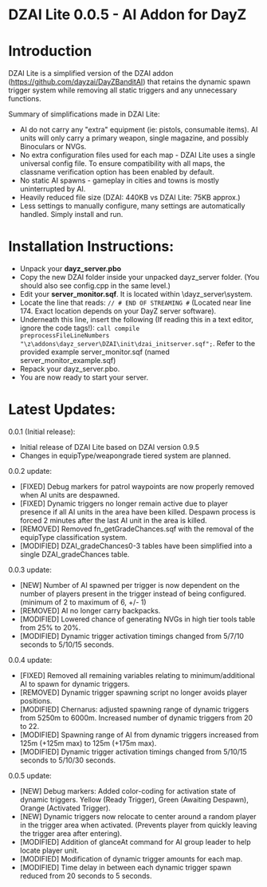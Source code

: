 DZAI Lite 0.0.5 - AI Addon for DayZ
============


Introduction
============

DZAI Lite is a simplified version of the DZAI addon (https://github.com/dayzai/DayZBanditAI) that retains the dynamic spawn trigger system while removing all static triggers and any unnecessary functions.

Summary of simplifications made in DZAI Lite:

- AI do not carry any "extra" equipment (ie: pistols, consumable items). AI units will only carry a primary weapon, single magazine, and possibly Binoculars or NVGs.
- No extra configuration files used for each map - DZAI Lite uses a single universal config file. To ensure compatibility with all maps, the classname verification option has been enabled by default.
- No static AI spawns - gameplay in cities and towns is mostly uninterrupted by AI.
- Heavily reduced file size (DZAI: 440KB vs DZAI Lite: 75KB approx.)
- Less settings to manually configure, many settings are automatically handled. Simply install and run.

Installation Instructions:
============
- Unpack your <b>dayz_server.pbo</b>
- Copy the new DZAI folder inside your unpacked dayz_server folder. (You should also see config.cpp in the same level.)
- Edit your <b>server_monitor.sqf</b>. It is located within \dayz_server\system. 
- Locate the line that reads: <code>// # END OF STREAMING #</code> (Located near line 174. Exact location depends on your DayZ server software).
- Underneath this line, insert the following (If reading this in a text editor, ignore the code tags!): <code>call compile preprocessFileLineNumbers "\z\addons\dayz_server\DZAI\init\dzai_initserver.sqf";</code>. Refer to the provided example server_monitor.sqf (named server_monitor_example.sqf)
- Repack your dayz_server.pbo.
- You are now ready to start your server.

Latest Updates:
============

0.0.1 (Initial release):

- Initial release of DZAI Lite based on DZAI version 0.9.5
- Changes in equipType/weapongrade tiered system are planned.

0.0.2 update:

- [FIXED] Debug markers for patrol waypoints are now properly removed when AI units are despawned.
- [FIXED] Dynamic triggers no longer remain active due to player presence if all AI units in the area have been killed. Despawn process is forced 2 minutes after the last AI unit in the area is killed.
- [REMOVED] Removed fn_getGradeChances.sqf with the removal of the equipType classification system.
- [MODIFIED] DZAI_gradeChances0-3 tables have been simplified into a single DZAI_gradeChances table.

0.0.3 update:

- [NEW] Number of AI spawned per trigger is now dependent on the number of players present in the trigger instead of being configured. (minimum of 2 to maximum of 6, +/- 1)
- [REMOVED] AI no longer carry backpacks.
- [MODIFIED] Lowered chance of generating NVGs in high tier tools table from 25% to 20%.
- [MODIFIED] Dynamic trigger activation timings changed from 5/7/10 seconds to 5/10/15 seconds.

0.0.4 update:

- [FIXED] Removed all remaining variables relating to minimum/additional AI to spawn for dynamic triggers.
- [REMOVED] Dynamic trigger spawning script no longer avoids player positions.
- [MODIFIED] Chernarus: adjusted spawning range of dynamic triggers from 5250m to 6000m. Increased number of dynamic triggers from 20 to 22.
- [MODIFIED] Spawning range of AI from dynamic triggers increased from 125m (+125m max) to 125m (+175m max).
- [MODIFIED] Dynamic trigger activation timings changed from 5/10/15 seconds to 5/10/30 seconds.

0.0.5 update:

- [NEW] Debug markers: Added color-coding for activation state of dynamic triggers. Yellow (Ready Trigger), Green (Awaiting Despawn), Orange (Activated Trigger).
- [NEW] Dynamic triggers now relocate to center around a random player in the trigger area when activated. (Prevents player from quickly leaving the trigger area after entering).
- [MODIFIED] Addition of glanceAt command for AI group leader to help locate player unit.
- [MODIFIED] Modification of dynamic trigger amounts for each map.
- [MODIFIED] Time delay in between each dynamic trigger spawn reduced from 20 seconds to 5 seconds.
